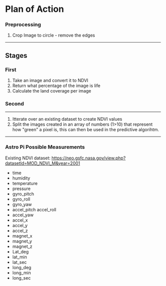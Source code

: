 # Plan of Action

### Preprocessing
1. Crop Image to circle - remove the edges

___


## Stages
### First
1. Take an image and convert it to NDVI
2. Return what percentage of the image is life
3. Calculate the land coverage per image

### Second
---
1. Itterate over an existing dataset to create NDVI values
2. Split the images created in an array of numbers (1>10) that represent how "green" a pixel is, this can then be used in the predictive algorihtm. 

---
### Astro Pi Possible Measurements
Existing NDVI dataset: https://neo.gsfc.nasa.gov/view.php?datasetId=MOD_NDVI_M&year=2001
	
- time	
- humidity	
- temperature	
- pressure	
- gyro_pitch	
- gyro_roll	
- gyro_yaw	
- accel_pitch	accel_roll	
- accel_yaw	
- accel_x	
- accel_y	
- accel_z	
- magnet_x	
- magnet_y	
- magnet_z	
- Lat_deg	
- lat_min	
- lat_sec	
- long_deg	
- long_min	
- long_sec